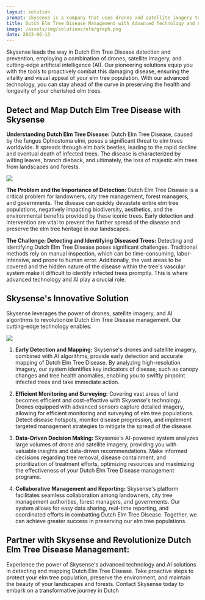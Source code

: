 ```yaml
---
layout: solution
prompt: skysense is a company that uses drones and satellite imagery together with ai to detect and map dutch elm tree disease. target customer is land owners, city tree management, forest management and governments that want to control dutch elm tree disease. write a landing page for this. make sure to include summarize what dutch elm tree disease is, why it's a problem, why it's important to detect and identify diseased trees, and why this is a difficult problem to solve without ai.
title: Dutch Elm Tree Disease Management with Advanced Technology and AI
image: /assets/img/solutions/elm/graph.png
date: 2023-06-13
---
```


Skysense leads the way in Dutch Elm Tree Disease detection and prevention, employing a combination of drones, satellite imagery, and cutting-edge artificial intelligence (AI). Our pioneering solutions equip you with the tools to proactively combat this damaging disease, ensuring the vitality and visual appeal of your elm tree population. With our advanced technology, you can stay ahead of the curve in preserving the health and longevity of your cherished elm trees.

## Detect and Map Dutch Elm Tree Disease with Skysense

**Understanding Dutch Elm Tree Disease:**
Dutch Elm Tree Disease, caused by the fungus Ophiostoma ulmi, poses a significant threat to elm trees worldwide. It spreads through elm bark beetles, leading to the rapid decline and eventual death of infected trees. The disease is characterized by wilting leaves, branch dieback, and ultimately, the loss of majestic elm trees from landscapes and forests.

<img src="/assets/img/solutions/elm/side-by-side.png" />

**The Problem and the Importance of Detection:**
Dutch Elm Tree Disease is a critical problem for landowners, city tree management, forest managers, and governments. The disease can quickly devastate entire elm tree populations, negatively impacting biodiversity, aesthetics, and the environmental benefits provided by these iconic trees. Early detection and intervention are vital to prevent the further spread of the disease and preserve the elm tree heritage in our landscapes.

**The Challenge: Detecting and Identifying Diseased Trees:**
Detecting and identifying Dutch Elm Tree Disease poses significant challenges. Traditional methods rely on manual inspection, which can be time-consuming, labor-intensive, and prone to human error. Additionally, the vast areas to be covered and the hidden nature of the disease within the tree's vascular system make it difficult to identify infected trees promptly. This is where advanced technology and AI play a crucial role.

## Skysense's Innovative Solution

Skysense leverages the power of drones, satellite imagery, and AI algorithms to revolutionize Dutch Elm Tree Disease management. Our cutting-edge technology enables:

<img src="/assets/img/solutions/elm/map.png" />

1. **Early Detection and Mapping:** Skysense's drones and satellite imagery, combined with AI algorithms, provide early detection and accurate mapping of Dutch Elm Tree Disease. By analyzing high-resolution imagery, our system identifies key indicators of disease, such as canopy changes and tree health anomalies, enabling you to swiftly pinpoint infected trees and take immediate action.

2. **Efficient Monitoring and Surveying:** Covering vast areas of land becomes efficient and cost-effective with Skysense's technology. Drones equipped with advanced sensors capture detailed imagery, allowing for efficient monitoring and surveying of elm tree populations. Detect disease hotspots, monitor disease progression, and implement targeted management strategies to mitigate the spread of the disease.

3. **Data-Driven Decision Making:** Skysense's AI-powered system analyzes large volumes of drone and satellite imagery, providing you with valuable insights and data-driven recommendations. Make informed decisions regarding tree removal, disease containment, and prioritization of treatment efforts, optimizing resources and maximizing the effectiveness of your Dutch Elm Tree Disease management programs.

4. **Collaborative Management and Reporting:** Skysense's platform facilitates seamless collaboration among landowners, city tree management authorities, forest managers, and governments. Our system allows for easy data sharing, real-time reporting, and coordinated efforts in combatting Dutch Elm Tree Disease. Together, we can achieve greater success in preserving our elm tree populations.

## Partner with Skysense and Revolutionize Dutch Elm Tree Disease Management:

Experience the power of Skysense's advanced technology and AI solutions in detecting and mapping Dutch Elm Tree Disease. Take proactive steps to protect your elm tree population, preserve the environment, and maintain the beauty of your landscapes and forests. Contact Skysense today to embark on a transformative journey in Dutch